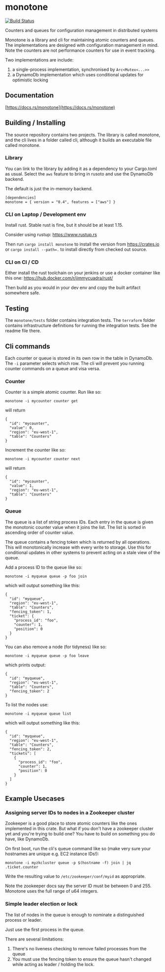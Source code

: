 # monotone
[![Build Status](https://travis-ci.org/cmsd2/monotone.svg?branch=master)](https://travis-ci.org/cmsd2/monotone)

Counters and queues for configuration management in distributed systems

Monotone is a library and cli for maintaining atomic counters and queues.
The implementations are designed with configuration management in mind.
Note the counters are not performance counters for use in event tracking.

Two implementations are include:

1. a single-process implementation, synchronised by `Arc<Mutex<...>>`
2. a DynamoDb implementation which uses conditional updates for optimistic locking

## Documentation

[https://docs.rs/monotone](https://docs.rs/monotone)

## Building / Installing

The source repository contains two projects. The library is called monotone, and the
cli lives in a folder called cli, although it builds an executable file called monotone.

### Library

You can link to the library by adding it as a dependency to your Cargo.toml as usual.
Select the `aws` feature to bring in rusoto and use the DynamoDb backend.

The default is just the in-memory backend.

```
[dependencies]
monotone = { version = "0.4", features = ["aws"] }
```

### CLI on Laptop / Development env

Install rust. Stable rust is fine, but it should be at least 1.15.

Consider using rustup: https://www.rustup.rs

Then run `cargo install monotone` to install the version from https://crates.io
or `cargo install --path=.` to install directly from checked out source.

### CLI on CI / CD

Either install the rust toolchain on your jenkins or use a docker container like this one: https://hub.docker.com/r/jimmycuadra/rust/

Then build as you would in your dev env and copy the built artifact somewhere safe.

## Testing

The `monotone/tests` folder contains integration tests.
The `terraform` folder contains infrastructure definitions for running the integration tests. See the readme file there.

## Cli commands

Each counter or queue is stored in its own row in the table in DynamoDb.
The `-i` parameter selects which row.
The cli will prevent you running counter commands on a queue and visa versa.

### Counter

Counter is a simple atomic counter. Run like so:

```
monotone -i mycounter counter get
```

will return

```
{
  "id": "mycounter",
  "value": 0,
  "region": "eu-west-1",
  "table": "Counters"
}
```

Increment the counter like so:

```
monotone -i mycounter counter next
```

will return

```
{
  "id": "mycounter",
  "value": 1,
  "region": "eu-west-1",
  "table": "Counters"
}
```

### Queue

The queue is a list of string process IDs. Each entry in the queue is given the monotonic counter value when it joins the list.
The list is sorted in ascending order of counter value.

The queue contains a fencing token which is returned by all operations.
This will monotonically increase with every write to storage.
Use this for conditional updates in other systems to prevent acting on a stale view of the queue.

Add a process ID to the queue like so:

```
monotone -i myqueue queue -p foo join
```

which will output something like this:

```
{
  "id": "myqueue",
  "region": "eu-west-1",
  "table": "Counters",
  "fencing_token": 1,
  "ticket": {
    "process_id": "foo",
    "counter": 1,
    "position": 0
  }
}
```

You can also remove a node (for tidyness) like so:

```
monotone -i myqueue queue -p foo leave
```

which prints output:

```
{
  "id": "myqueue",
  "region": "eu-west-1",
  "table": "Counters",
  "fencing_token": 2
}
```

To list the nodes use:

```
monotone -i myqueue queue list
```

which will output something like this:

```
{
  "id": "myqueue",
  "region": "eu-west-1",
  "table": "Counters",
  "fencing_token": 2,
  "tickets": [
    {
      "process_id": "foo",
      "counter": 1,
      "position": 0
    }
  ]
}
```

## Example Usecases

### Assigning server IDs to nodes in a Zookeeper cluster

Zookeeper is a good place to store atomic counters like the ones implemented in this crate.
But what if you don't have a zookeeper cluster yet and you're trying to build one?
You have to build on something you do have, like DynamoDb.

On first boot, run the cli's queue command like so (make very sure your hostnames are unique e.g. EC2 instance IDs!):

```
monotone -i myzkcluster queue -p $(hostname -f) join | jq .ticket.counter
```

Write the resulting value to `/etc/zookeeper/conf/myid` as appropriate.

Note the zookeeper docs say the server ID must be between 0 and 255.
Monotone uses the full range of u64 integers.

### Simple leader election or lock

The list of nodes in the queue is enough to nominate a distinguished process or leader.

Just use the first process in the queue.

There are several limitations:

1. There's no liveness checking to remove failed processes from the queue
2. You must use the fencing token to ensure the queue hasn't changed while acting as leader / holding the lock.
